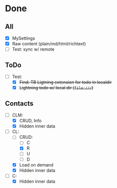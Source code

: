 # Done

## All
- [x] MySettings
- [x] Raw content (plain/md/html/richtext)
- [ ] Test: sync w/ remote

## ToDo
- [ ] Test:
  - [x] ~~Find: TB Ligtning extension for todo in localdir~~
  - [x] ~~Lightning todo w/ local dir (`file:///`)~~

## Contacts
- [ ] CLM:
  - [x] CRUD, Info
  - [x] Hidden inner data
- [ ] CL:
  - [ ] CRUD:
    - [ ] C
    - [x] R
    - [ ] U
    - [ ] D
  - [x] Load on demand
  - [x] Hidden inner data
- [ ] C:
  - [x] Hidden inner data
